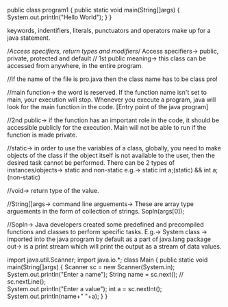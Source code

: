 public class program1
{
	public static void main(String[]args)
	{
		System.out.println("Hello World");
	}
}


keywords, indentifiers, literals, punctuators and operators make up for a java statement.

/*Access specifiers, return types and modifiers*/
Access specifiers-> public, private, protected and default
// 1st public meaning->
this class can be accessed from anywhere, in the entire program.

//if the name of the file is pro.java then the class name has to be class pro!

//main function-> the word is reserved. If the function name isn't set to main, your execution will stop. Whenever you execute a program, java will look for the main function in the code.
[Entry point of the java program]

//2nd public-> if the function has an important role in the code, it should be accessible publicly for the execution.
Main will not be able to run if the function is made private.

//static-> in order to use the variables of a class, globally, you need to make objects of the class
if the object itself is not available to the user, then the desired task cannot be performed.
There can be 2 types of instances/objects-> static and non-static
e.g.-> static int a;(static)   &&   int a;(non-static)

//void-> return type of the value.

//String[]args-> command line arguements-> These are array type arguements in the form of collection of strings.
Sopln(args[0]);

//Sopln-> Java developers created some predefined and precompiled functions and classes to perform specific tasks.
E.g.-> System class -> imported into the java program by default as a part of java.lang package
out-> is a print stream which will print the output as a stream of data values.



import java.util.Scanner;
import java.io.*;
class Main
{
    public static void main(String[]args)
    {
        Scanner sc = new Scanner(System.in);
        System.out.println("Enter a name");
        String name = sc.next(); // sc.nextLine();          
        System.out.println("Enter a value");
        int a = sc.nextInt();
        System.out.println(name+" "+a);
    }
}
